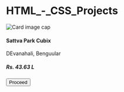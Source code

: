 # HTML_-_CSS_Projects

 <div class="card shadow p-3 mb-4 bg-white rounded" style="width: 45rem;">
                    <img class="card-img-top" src="Images/images.jpg" alt="Card image cap">
                    <div class="card-body text-center">
                        <h4><b>Sattva Park Cubix</b></h4>
                        <p>DEvanahali, Benguular</p>
                        <h5><b>Rs. 43.63 L</b></h5>
                        <div>
                            <button type="button" class="btn btn-danger mt-3">Proceed</button>
                        </div>
                    </div>
                </div>

